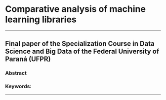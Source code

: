# Comparative analysis of machine learning libraries

---

## Final paper of the Specialization Course in Data Science and Big Data of the Federal University of Paraná (UFPR)

### Abstract

### Keywords: 

---


